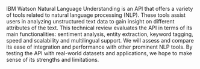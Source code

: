 IBM Watson Natural Language Understanding is an API that offers a variety of tools related to natural language processing (NLP). These tools assist users in analyzing unstructured text data to gain insight on different attributes of the text. This technical review
evaluates the API in terms of its main functionalities: sentiment analysis, entity extraction, keyword tagging, speed and scalability and multilingual support. We will assess and compare its ease of integration and performance with other prominent NLP tools. By 
testing the API with real-world datasets and applications, we hope to make sense of its strengths and limitations.
